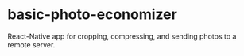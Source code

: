 basic-photo-economizer
======================

React-Native app for cropping, compressing, and sending photos to a remote server. 
